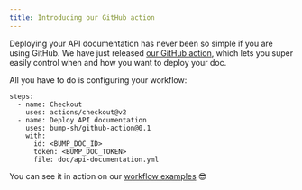 ```yaml
---
title: Introducing our GitHub action
---
```


Deploying your API documentation has never been so simple if you are using GitHub. We have just released [our GitHub action](https://github.com/marketplace/actions/api-documentation-on-bump), which lets you super easily control when and how you want to deploy your doc.

All you have to do is configuring your workflow:

```
steps:
  - name: Checkout
    uses: actions/checkout@v2
  - name: Deploy API documentation
    uses: bump-sh/github-action@0.1
    with:
      id: <BUMP_DOC_ID>
      token: <BUMP_DOC_TOKEN>
      file: doc/api-documentation.yml
```

You can see it in action on our [workflow examples](https://github.com/bump-sh/bump-ci-example/tree/master/.github/workflows) 😎
